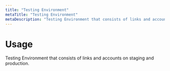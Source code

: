 ```yaml
---
title: "Testing Environment"
metaTitle: "Testing Environment"
metaDescription: "Testing Environment that consists of links and accounts on staging and production."
---
```


# Usage
Testing Environment that consists of links and accounts on staging and production.
